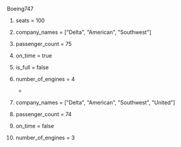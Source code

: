 Boeing747

1. seats = 100
2. company_names = ["Delta", "American", "Southwest"]
3. passenger_count = 75
4. on_time = true
5. is_full = false
6. number_of_engines = 4

   *

1. company_names = ["Delta", "American", "Southwest", "United"]
2. passenger_count = 74
3. on_time = false
4. number_of_engines = 3




#
